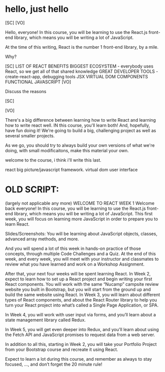 # hello, just hello

[SC]
[VO]

Hello, everyone! In this course, you will be learning to use the React.js front-end library, which means you will be writing a lot of JavaScript.

At the time of this writing, React is the number 1 front-end library, by a mile.

Why?

[SC]
LIST OF REACT BENEFITS
BIGGEST ECOSYSTEM - everybody uses React, so we get all of that shared knowledge
GREAT DEVELOPER TOOLS - create-react-app, debugging tools
JSX
VIRTUAL DOM
COMPONENTS
FUNCTIONAL JAVASCRIPT
[VO]

Discuss the reasons

[SC]

[VO]

There's a big difference between learning how to write React and learning how to write react well.
IN this course, you'll learn both! And, hopefully, have fun doing it!
We're going to build a big, challenging project as well as several smaller projects.

As we go, you should try to always build your own versions
of what we're doing, with small modificaitons, make this material your own.

welcome to the course, i think i'll write this last.

react big picture/javascript framework.
virtual dom
user interface

# OLD SCRIPT:

(largely not applicable any more)
WELCOME TO REACT WEEK 1
Welcome back everyone! In this course, you will be learning to use the React.js front-end library, which means you will be writing a lot of JavaScript. This first week, you will focus on learning more JavaScript in order to prepare you to learn React.

Slides/Screenshots:
You will be learning about JavaScript objects, classes, advanced array methods, and more.

And you will spend a lot of this week in hands-on practice of those concepts, through multiple Code Challenges and a Quiz. At the end of this week, and every week, you will meet with your instructor and classmates to review what you have learned and work on a Workshop Assignment.

After that, your next four weeks will be spent learning React. In Week 2, expect to learn how to set up a React project and begin writing your first React components. You will work with the same “Nucamp” campsite review website you built in Bootstrap, but you will start from the ground up and build the same website using React.
In Week 3, you will learn about different types of React components, and about the React Router library to help you turn your React project into what’s called a Single Page Application, or SPA.

In Week 4, you will work with user input via forms, and you’ll learn about a state management library called Redux.

In Week 5, you will get even deeper into Redux, and you’ll learn about using the Fetch API and JavaScript promises to request data from a web server.

In addition to all this, starting in Week 2, you will take your Portfolio Project from your Bootstrap course and recreate it using React.

Expect to learn a lot during this course, and remember as always to stay focused, …, and don’t forget the 20 minute rule!
